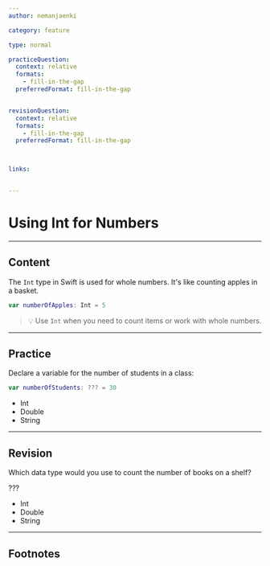 ```yaml
---
author: nemanjaenki

category: feature

type: normal

practiceQuestion:
  context: relative
  formats:
    - fill-in-the-gap
  preferredFormat: fill-in-the-gap


revisionQuestion:
  context: relative
  formats:
    - fill-in-the-gap
  preferredFormat: fill-in-the-gap



links:


---
```


# Using Int for Numbers

---
## Content

The `Int` type in Swift is used for whole numbers. It's like counting apples in a basket.

```swift
var numberOfApples: Int = 5
```

> 💡 Use `Int` when you need to count items or work with whole numbers.


---
## Practice

Declare a variable for the number of students in a class:

```swift
var numberOfStudents: ??? = 30
```

- Int
- Double
- String


---
## Revision

Which data type would you use to count the number of books on a shelf?

???

- Int
- Double
- String

---
## Footnotes


